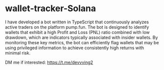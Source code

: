 # wallet-tracker-Solana
I have developed a bot written in TypeScript that continuously analyzes active traders on the platform pump.fun. The bot is designed to identify wallets that exhibit a high Profit and Loss (PNL) ratio combined with low drawdown, which are indicators typically associated with insider wallets. By monitoring these key metrics, the bot can efficiently flag wallets that may be using privileged information to achieve consistently high returns with minimal risk.


DM me if interested: https://t.me/devvving2
